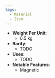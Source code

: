 ```yaml
---
tags:
  - Material
  - Item
---
```

- **Weight Per Unit**:
	- 0.5 kg
- **Rarity**:
	- TODO
- **Uses**:
	- TODO
- **Notable Features**:
	- Magnetic